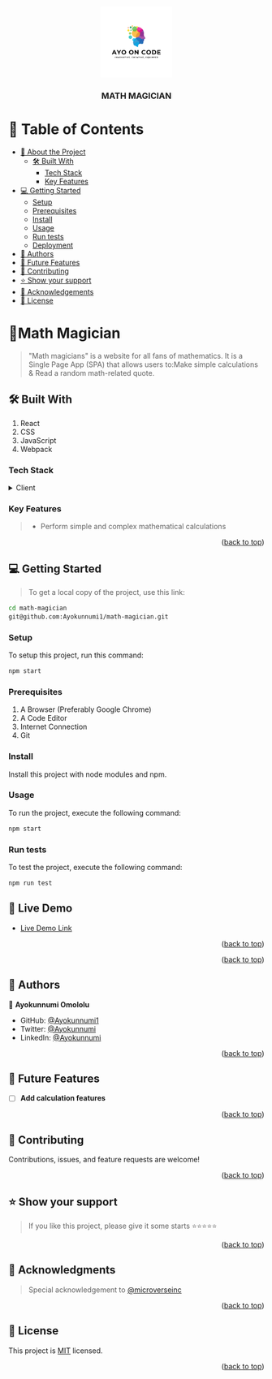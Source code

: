 <a name="readme-top"></a>

<div align="center">

 <!-- LOGO -->

  <img src="./src/assets/AYO&apos;S LOGO.png" alt="logo" width="140"  height="auto" />
  <br/>

<!-- MAIN HEADING -->

  <h3><b>MATH MAGICIAN</b></h3>

</div>

<!-- TABLE OF CONTENTS -->

# 📗 Table of Contents

- [📖 About the Project](#about-project)
  - [🛠 Built With](#built-with)
    - [Tech Stack](#tech-stack)
    - [Key Features](#key-features)
- [💻 Getting Started](#getting-started)
  - [Setup](#setup)
  - [Prerequisites](#prerequisites)
  - [Install](#install)
  - [Usage](#usage)
  - [Run tests](#run-tests)
  - [Deployment](#deployment)
- [👥 Authors](#authors)
- [🔭 Future Features](#future-features)
- [🤝 Contributing](#contributing)
- [⭐️ Show your support](#support)
- [🙏 Acknowledgements](#acknowledgements)
- [📝 License](#license)

<!-- INTRO -->

# 📖Math Magician <a name="about-project"></a>

> "Math magicians" is a website for all fans of mathematics. It is a Single Page App (SPA) that allows users to:Make simple calculations & Read a random math-related quote.

## 🛠 Built With <a name="built-with"></a>

1. React
2. CSS
3. JavaScript
4. Webpack

### Tech Stack <a name="tech-stack"></a>

<details>
  <summary>Client</summary>
  <ul>
    <li><a href="https://reactjs.org/">React</a></li>
    <li><a href="https://www.w3.org/">CSS</a></li>
    <li><a href="https://www.javascript.com/">JavaScript</a></li>
    <li><a href="https://webpack.js.org/">Webpack</a></li>
  </ul>
</details>

<!-- Features -->

### Key Features <a name="key-features"></a>

> - Perform simple and complex mathematical calculations

<p align="right">(<a href="#readme-top">back to top</a>)</p>

<!-- GETTING STARTED -->

## 💻 Getting Started <a name="getting-started"></a>

> To get a local copy of the project, use this link:

```sh
cd math-magician
git@github.com:Ayokunnumi1/math-magician.git
```

<!-- SETUP -->

### Setup

To setup this project, run this command:

```sh
npm start
```

### Prerequisites

1. A Browser (Preferably Google Chrome)
2. A Code Editor
3. Internet Connection
4. Git

<!-- INSTALL -->

### Install

Install this project with node modules and npm.

### Usage

To run the project, execute the following command:

```sh
npm start
```

### Run tests

To test the project, execute the following command:

```sh
npm run test
```

## 🚀 Live Demo <a name="live-demo"></a>

- [Live Demo Link](https://ayo-on-code-calculator-s4tm.onrender.com)

<p align="right">(<a href="#readme-top">back to top</a>)</p>

<p align="right">(<a href="#readme-top">back to top</a>)</p>

<!-- AUTHORS -->

## 👥 Authors <a name="authors"></a>

👤 **Ayokunnumi Omololu**

- GitHub: [@Ayokunnumi1](https://github.com/Ayokunnumi1)
- Twitter: [@Ayokunnumi](https://twitter.com/AyokunnumiA)
- LinkedIn: [@Ayokunnumi](https://www.linkedin.com/in/ayokunnumiomololu)

<p align="right">(<a href="#readme-top">back to top</a>)</p>

## 🔭 Future Features <a name="future-features"></a>

- [ ] **Add calculation features**

<p align="right">(<a href="#readme-top">back to top</a>)</p>

<!-- CONTRIBUTION -->

## 🤝 Contributing <a name="contributing"></a>

Contributions, issues, and feature requests are welcome!

<p align="right">(<a href="#readme-top">back to top</a>)</p>

<!--SUPPORT -->

## ⭐️ Show your support <a name="support"></a>

> If you like this project, please give it some starts ⭐️⭐️⭐️⭐️⭐️

<p align="right">(<a href="#readme-top">back to top</a>)</p>

<!-- ACKNOWLEDGEMENTS -->

## 🙏 Acknowledgments <a name="acknowledgements"></a>

> Special acknowledgement to [@microverseinc](https://github.com/microverseinc)

<p align="right">(<a href="#readme-top">back to top</a>)</p>

<!-- LICENSE -->

## 📝 License <a name="license"></a>

This project is [MIT](/LICENSE) licensed.

<p align="right">(<a href="#readme-top">back to top</a>)</p>
